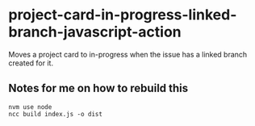 # project-card-in-progress-linked-branch-javascript-action
Moves a project card to in-progress when the issue has a linked branch created for it.

## Notes for me on how to rebuild this
```
nvm use node
ncc build index.js -o dist
```